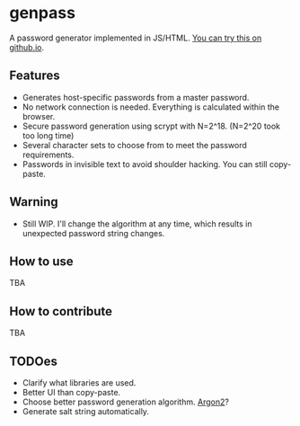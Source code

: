 # genpass
A password generator implemented in JS/HTML.
[You can try this on github.io](https://gusmachine.github.io/genpass/genpass.html).

## Features
- Generates host-specific passwords from a master password.
- No network connection is needed. Everything is calculated within the browser.
- Secure password generation using scrypt with N=2^18. (N=2^20 took too long time)
- Several character sets to choose from to meet the password requirements.
- Passwords in invisible text to avoid shoulder hacking. You can still copy-paste.

## Warning
- Still WIP. I'll change the algorithm at any time, which results in
  unexpected password string changes.

## How to use
TBA

## How to contribute
TBA

## TODOes
- Clarify what libraries are used.
- Better UI than copy-paste.
- Choose better password generation algorithm. [Argon2](https://github.com/antelle/argon2-browser)?
- Generate salt string automatically.
